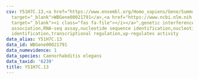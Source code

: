 ```yaml
---
csv: Y51H7C.13,<a href="https://www.ensembl.org/Homo_sapiens/Gene/Summary?db=core;g=WBGene00021791"
  target="_blank">WBGene00021791</a>,<a href="https://www.ncbi.nlm.nih.gov/pubmed/27496166"
  target="_blank"><i class="fas fa-file"></i></a>",genetic interference,functional
  association,RNA-seq assay,nucleotide sequence identification,nucleotide sequence
  identification,transcriptional regulation,up-regulates activity
data_alias: Y51H7C.13
data_id: WBGene00021791
data_numevidence: 1
data_species: Caenorhabditis elegans
data_taxid: '6239'
title: Y51H7C.13
---
```


